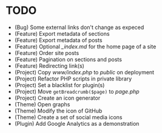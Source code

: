 # TODO

* (Bug) Some external links don't change as expeced
* (Feature) Export metadata of sections
* (Feature) Export metadata of posts
* (Feature) Optional *_index.md* for the home page of a site
* (Feature) Order site posts
* (Feature) Pagination on sections and posts
* (Feature) Redirecting link(s)
* (Project) Copy *www/index.php* to *public* on deployment
* (Project) Refactor PHP scripts in private library
* (Project) Set a blacklist for plugin(s)
* (Project) Move `getBreadcrumb($page)` to *page.php*
* (Project) Create an icon generator
* (Theme) Open graphs
* (Theme) Modify the icon of GitHub
* (Theme) Create a set of social media icons
* (Plugin) Add Google Analytics as a demonstration
